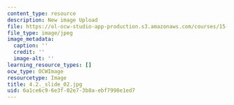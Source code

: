 ```yaml
---
content_type: resource
description: New image Upload
file: https://ol-ocw-studio-app-production.s3.amazonaws.com/courses/15-s21-nuts-and-bolts-of-business-plans-january-iap-2014/6a1ce6c96e3f02e73b8aebf7998e1ed7_4.2._slide_02.jpg
file_type: image/jpeg
image_metadata:
  caption: ''
  credit: ''
  image-alt: ''
learning_resource_types: []
ocw_type: OCWImage
resourcetype: Image
title: 4.2._slide_02.jpg
uid: 6a1ce6c9-6e3f-02e7-3b8a-ebf7998e1ed7
---
```

